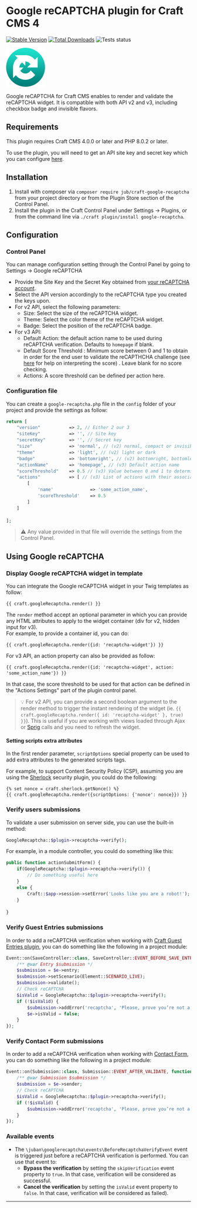 # Google reCAPTCHA plugin for Craft CMS 4

[![Stable Version](https://img.shields.io/packagist/v/jub/craft-google-recaptcha?label=stable)]((https://packagist.org/packages/jub/craft-google-recaptcha))
[![Total Downloads](https://img.shields.io/packagist/dt/jub/craft-google-recaptcha)](https://packagist.org/packages/jub/craft-google-recaptcha)
![Tests status](https://github.com/juban/craft-google-recaptcha/actions/workflows/ci.yml/badge.svg?branch=master)

![](logo.png)



Google reCAPTCHA for Craft CMS enables to render and validate the reCAPTCHA widget. It is compatible with both API v2 and v3, including checkbox badge and invisible flavors.

## Requirements

This plugin requires Craft CMS 4.0.0 or later and PHP 8.0.2 or later.

To use the plugin, you will need to get an API site key and secret key which you can configure [here](https://www.google.com/recaptcha/admin).

## Installation

1. Install with composer via `composer require jub/craft-google-recaptcha` from your project directory or from the Plugin Store section of the Control Panel.
2. Install the plugin in the Craft Control Panel under Settings → Plugins, or from the command line via `./craft plugin/install google-recaptcha`.


## Configuration

### Control Panel

You can manage configuration setting through the Control Panel by going to Settings → Google reCAPTCHA

* Provide the Site Key and the Secret Key obtained from [your reCAPTCHA account](https://www.google.com/recaptcha/admin).
* Select the API version accordingly to the reCAPTCHA type you created the keys upon.
* For v2 API, select the following parameters: 
	* Size: Select the size of the reCAPTCHA widget. 
	* Theme: Select the color theme of the reCAPTCHA widget.
	* Badge: Select the position of the reCAPTCHA badge.
* For v3 API: 
	* Default Action: the default action name to be used during reCAPTCHA verification. Defaults to `homepage` if blank.
	* Default Score Threshold : Minimum score between 0 and 1 to obtain in order for the end user to validate the reCAPTHCHA challenge (see [here](https://developers.google.com/recaptcha/docs/v3#interpreting_the_score) for help on interpreting the score)
. Leave blank for no score checking. 	
	* Actions: A score threshold can be defined per action here.

### Configuration file

You can create a `google-recaptcha.php` file in the `config` folder of your project and provide the settings as follow:

```php
return [
    "version"   		=> 2, // Either 2 our 3
    "siteKey"   		=> '', // Site key
    "secretKey" 		=> '', // Secret key
    "size"      		=> 'normal', // (v2) normal, compact or invisible
    "theme"     		=> 'light', // (v2) light or dark
    "badge"     		=> 'bottomright', // (v2) bottomright, bottomleft or inline
    "actionName"        => 'homepage', // (v3) Default action name
    "scoreThreshold"	=> 0.5 // (v3) Value between 0 and 1 to determine the minimum score to validate
    "actions"			=> [ // (v3) List of actions with their associated score threshold value (see the template part below to know how to specify the action parameter in the render method)
    	[
    		'name' 				=> 'some_action_name',
    		'scoreThreshold' 	=> 0.5
    	]
    ]
    
];
```

> ⚠️ Any value provided in that file will override the settings from the Control Panel.

## Using Google reCAPTCHA

### Display Google reCAPTCHA widget in template

You can integrate the Google reCAPTCHA widget in your Twig templates as follow:

```twig
{{ craft.googleRecaptcha.render() }}
```

The `render` method accept an optional parameter in which you can provide any HTML attributes to apply to the widget container (div for v2, hidden input for v3).  
For example, to provide a container id, you can do:


```twig
{{ craft.googleRecaptcha.render({id: 'recaptcha-widget'}) }}
```

For v3 API, an action property can also be provided as follow:

```twig
{{ craft.googleRecaptcha.render({id: 'recaptcha-widget', action: 'some_action_name'}) }}
```

In that case, the score threshold to be used for that action can be defined in the "Actions Settings" part of the plugin control panel.

> 💡 For v2 API, you can provide a second boolean argument to the render method to trigger the instant rendering of the widget (ie. `{{ craft.googleRecaptcha.render({ id: 'recaptcha-widget' }, true) }}`). 
> This is useful if you are working with views loaded through Ajax or [Sprig](https://plugins.craftcms.com/sprig) calls and you need to refresh the widget.

#### Setting scripts extra attributes

In the first render parameter, `scriptOptions` special property can be used to add extra attributes to the generated scripts tags.

For example, to support Content Security Policy (CSP), assuming you are using the [Sherlock](https://plugins.craftcms.com/sherlock) security plugin, you could do the following:

```twig
{% set nonce = craft.sherlock.getNonce() %}
{{ craft.googleRecaptcha.render({scriptOptions: {'nonce': nonce}}) }}
```


### Verify users submissions

To validate a user submission on server side, you can use the built-in method:

```php
GoogleRecaptcha::$plugin->recaptcha->verify();
```

For example, in a module controller, you could do something like this:

```php
public function actionSubmitForm() {
	if(GoogleRecaptcha::$plugin->recaptcha->verify()) {
		// Do something useful here
	}
	else {
		Craft::$app->session->setError('Looks like you are a robot!');
	}

}
```

### Verify Guest Entries submissions

In order to add a reCAPTCHA verification when working with [Craft Guest Entries plugin](https://plugins.craftcms.com/guest-entries), you can do something like the following in a project module:

```php
Event::on(SaveController::class, SaveController::EVENT_BEFORE_SAVE_ENTRY, function (SaveEvent $e) {
    /** @var Entry $submission */
    $submission = $e->entry;
    $submission->setScenario(Element::SCENARIO_LIVE);
    $submission->validate();
    // Check reCAPTCHA
    $isValid = GoogleRecaptcha::$plugin->recaptcha->verify();
    if (!$isValid) {
        $submission->addError('recaptcha', 'Please, prove you’re not a robot.');
        $e->isValid = false;
    }
});
```

### Verify Contact Form submissions

In order to add a reCAPTCHA verification when working with [Contact Form](https://plugins.craftcms.com/contact-form), you can do something like the following in a project module:

```php
Event::on(Submission::class, Submission::EVENT_AFTER_VALIDATE, function(Event $e) {
    /** @var Submission $submission */
    $submission = $e->sender;
    // Check reCAPTCHA
    $isValid = GoogleRecaptcha::$plugin->recaptcha->verify();
    if (!$isValid) {
        $submission->addError('recaptcha', 'Please, prove you’re not a robot.');
    }
});

```

### Available events

* The `\juban\googlerecaptcha\events\BeforeRecaptchaVerifyEvent` event is triggered just before a reCAPTCHA verification is performed. You can use that event to:
	* **Bypass the verification** by setting the `skipVerification` event property to `true`. In that case, verification will be considered as successful.
	* **Cancel the verification** by setting the `isValid` event property to `false`. In that case, verification will be considered as failed).

---
